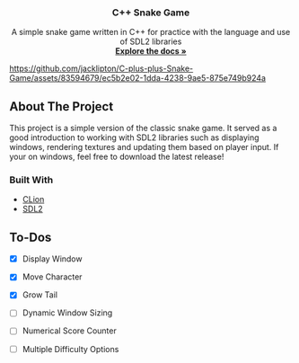 <div id="top"></div>

<h3 align="center">C++ Snake Game</h3>

  <p align="center">
    A simple snake game written in C++ for practice with the language and use of SDL2 libraries
    <br />
    <a href="https://github.com/jacklipton/C-plus-plus-Snake-Gamed"><strong>Explore the docs »</strong></a>
    <br />
  </p>
</div>

https://github.com/jacklipton/C-plus-plus-Snake-Game/assets/83594679/ec5b2e02-1dda-4238-9ae5-875e749b924a



## About The Project

This project is a simple version of the classic snake game. It served as a good introduction to working with SDL2 libraries such as displaying windows, rendering textures and updating them based on player input. If your on windows, feel free to download the latest release!

### Built With

* [CLion](https://www.jetbrains.com/clion/)
* [SDL2](https://www.libsdl.org/)


## To-Dos

- [x] Display Window
- [x] Move Character
- [x] Grow Tail
- [ ] Dynamic Window Sizing
- [ ] Numerical Score Counter
- [ ] Multiple Difficulty Options


